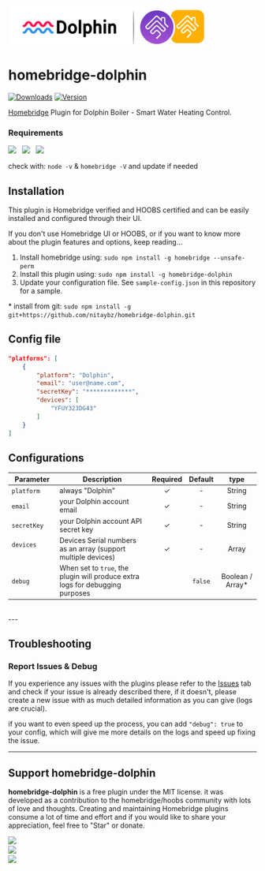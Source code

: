 <img src="https://github.com/nitaybz/homebridge-dolphin/raw/master/branding/dolphin_homebridge.png" width="400px">


# homebridge-dolphin

[![Downloads](https://img.shields.io/npm/dt/homebridge-dolphin.svg?color=critical)](https://www.npmjs.com/package/homebridge-dolphin)
[![Version](https://img.shields.io/npm/v/homebridge-dolphin)](https://www.npmjs.com/package/homebridge-dolphin)<br>

[Homebridge](https://github.com/nfarina/homebridge) Plugin for Dolphin Boiler - Smart Water Heating Control.

### Requirements

<img src="https://img.shields.io/badge/node-%3E%3D14.5-brightgreen"> &nbsp;
<img src="https://img.shields.io/badge/homebridge-%3E%3D1.3.4-brightgreen"> &nbsp;
<img src="https://img.shields.io/badge/iOS-%3E%3D14.0.0-brightgreen">

check with: `node -v` & `homebridge -V` and update if needed

## Installation

This plugin is Homebridge verified and HOOBS certified and can be easily installed and configured through their UI.

If you don't use Homebridge UI or HOOBS, or if you want to know more about the plugin features and options, keep reading...

1. Install homebridge using: `sudo npm install -g homebridge --unsafe-perm`
2. Install this plugin using: `sudo npm install -g homebridge-dolphin`
3. Update your configuration file. See `sample-config.json` in this repository for a sample.

\* install from git: `sudo npm install -g git+https://github.com/nitaybz/homebridge-dolphin.git`

## Config file

``` json
"platforms": [
    {
        "platform": "Dolphin",
        "email": "user@name.com",
        "secretKey": "*************",
        "devices": [
            "YFUY323DG43"
        ]
    }
]
```

## Configurations

|             Parameter            |                       Description                       | Required |  Default  |  type  |
| -------------------------------- | ------------------------------------------------------- |:--------:|:---------:|:---------:|
| `platform`                       | always "Dolphin"    |     ✓    |      -    |  String  |
| `email`                       | your Dolphin account email     |     ✓    |      -    |  String  |
| `secretKey`                       | your Dolphin account API secret key                              |     ✓    |      -    |  String  |
| `devices`                       | Devices Serial numbers as an array (support multiple devices)  |     ✓    |      -    |  Array  |
| `debug`       |  When set to `true`, the plugin will produce extra logs for debugging purposes        |          |  `false` |   Boolean / Array*  |

<br>
---

## Troubleshooting

### Report Issues & Debug
If you experience any issues with the plugins please refer to the [Issues](https://github.com/nitaybz/homebridge-dolphin/issues) tab and check if your issue is already described there, if it doesn't, please create a new issue with as much detailed information as you can give (logs are crucial).<br>

if you want to even speed up the process, you can add `"debug": true` to your config, which will give me more details on the logs and speed up fixing the issue.

-----------------------

## Support homebridge-dolphin

**homebridge-dolphin** is a free plugin under the MIT license. it was developed as a contribution to the homebridge/hoobs community with lots of love and thoughts.
Creating and maintaining Homebridge plugins consume a lot of time and effort and if you would like to share your appreciation, feel free to "Star" or donate. 

<a target="blank" href="https://www.paypal.me/nitaybz"><img src="https://img.shields.io/badge/PayPal-Donate-blue.svg?logo=paypal"/></a><br>
<a target="blank" href="https://www.patreon.com/nitaybz"><img src="https://img.shields.io/badge/PATREON-Become a patron-red.svg?logo=patreon"/></a><br>
<a target="blank" href="https://ko-fi.com/nitaybz"><img src="https://img.shields.io/badge/Ko--Fi-Buy%20me%20a%20coffee-29abe0.svg?logo=ko-fi"/></a>